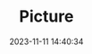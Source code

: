 ---
weight: 1
images:
- /images/edited/186.jpeg
title: Picture
date: 2023-11-11 14:40:34
tags: [luminarneo,work,ILCE7M3,25.1,person,cup,diningtable,tv]
---
